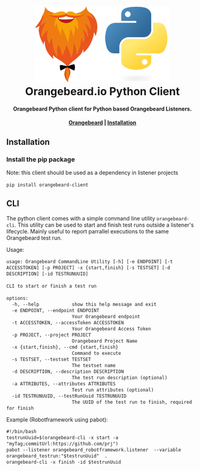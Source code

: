 <h1 align="center">
  <a href="https://github.com/orangebeard-io/python-client">
    <img src="https://raw.githubusercontent.com/orangebeard-io/python-client/master/.github/logo.svg" alt="Orangebeard.io Python Client" height="200">
  </a>
  <br>Orangebeard.io Python Client<br>
</h1>

<h4 align="center">Orangebeard Python client for Python based Orangebeard Listeners.</h4>



<div align="center">
  <h4>
    <a href="https://orangebeard.io">Orangebeard</a> |
    <a href="#installation">Installation</a>
  </h4>
</div>

## Installation

### Install the pip package

Note: this client should be used as a dependency in listener projects

`pip install orangebeard-client`

## CLI
The python client comes with a simple command line utility `orangebeard-cli`. This utility can be used
to start and finish test runs outside a listener's lifecycle. Mainly useful to report parrallel executions
to the same Orangebeard test run. 

Usage:
```commandline
usage: Orangebeard CommandLine Utility [-h] [-e ENDPOINT] [-t ACCESSTOKEN] [-p PROJECT] -x {start,finish} [-s TESTSET] [-d DESCRIPTION] [-id TESTRUNUUID]

CLI to start or finish a test run

options:
  -h, --help            show this help message and exit
  -e ENDPOINT, --endpoint ENDPOINT
                        Your Orangebeard endpoint
  -t ACCESSTOKEN, --accessToken ACCESSTOKEN
                        Your Orangebeard Access Token
  -p PROJECT, --project PROJECT
                        Orangebeard Project Name
  -x {start,finish}, --cmd {start,finish}
                        Command to execute
  -s TESTSET, --testset TESTSET
                        The testset name
  -d DESCRIPTION, --description DESCRIPTION
                        The test run description (optional)
  -a ATTRIBUTES, --attributes ATTRIBUTES
                        Test run attributes (optional)
  -id TESTRUNUUID, --testRunUuid TESTRUNUUID
                        The UUID of the test run to finish, required for finish
```

Example (Robotframework using pabot):
```shell
#!/bin/bash
testrunUuid=$(orangebeard-cli -x start -a "myTag;commitUrl:https://github.com/prj")
pabot --listener orangebeard_robotframework.listener  --variable orangebeard_testrun:"$testrunUuid"  .
orangebeard-cli -x finish -id $testrunUuid
```
